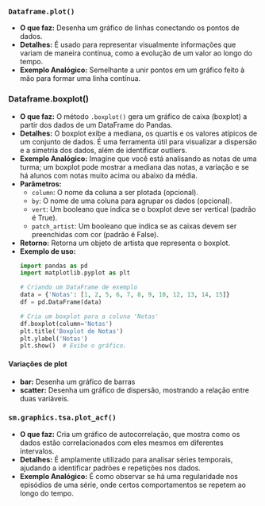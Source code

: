 ### `Dataframe.plot()`
- **O que faz:** Desenha um gráfico de linhas conectando os pontos de dados.
- **Detalhes:** É usado para representar visualmente informações que variam de maneira contínua, como a evolução de um valor ao longo do tempo.
- **Exemplo Analógico:** Semelhante a unir pontos em um gráfico feito à mão para formar uma linha contínua.

### Dataframe.boxplot()
- **O que faz:** O método `.boxplot()` gera um gráfico de caixa (boxplot) a partir dos dados de um DataFrame do Pandas.
- **Detalhes:** O boxplot exibe a mediana, os quartis e os valores atípicos de um conjunto de dados. É uma ferramenta útil para visualizar a dispersão e a simetria dos dados, além de identificar outliers.
- **Exemplo Analógico:** Imagine que você está analisando as notas de uma turma; um boxplot pode mostrar a mediana das notas, a variação e se há alunos com notas muito acima ou abaixo da média.
- **Parâmetros:**
  - `column`: O nome da coluna a ser plotada (opcional).
  - `by`: O nome de uma coluna para agrupar os dados (opcional).
  - `vert`: Um booleano que indica se o boxplot deve ser vertical (padrão é True).
  - `patch_artist`: Um booleano que indica se as caixas devem ser preenchidas com cor (padrão é False).
- **Retorno:** Retorna um objeto de artista que representa o boxplot.
- **Exemplo de uso:**
  ```python
  import pandas as pd
  import matplotlib.pyplot as plt

  # Criando um DataFrame de exemplo
  data = {'Notas': [1, 2, 5, 6, 7, 8, 9, 10, 12, 13, 14, 15]}
  df = pd.DataFrame(data)

  # Cria um boxplot para a coluna 'Notas'
  df.boxplot(column='Notas')  
  plt.title('Boxplot de Notas')
  plt.ylabel('Notas')
  plt.show()  # Exibe o gráfico.
  ```

#### Variações de plot
- **bar:** Desenha um gráfico de barras
- **scatter:** Desenha um gráfico de dispersão, mostrando a relação entre duas variáveis.

### `sm.graphics.tsa.plot_acf()`
- **O que faz:** Cria um gráfico de autocorrelação, que mostra como os dados estão correlacionados com eles mesmos em diferentes intervalos.
- **Detalhes:** É amplamente utilizado para analisar séries temporais, ajudando a identificar padrões e repetições nos dados.
- **Exemplo Analógico:** É como observar se há uma regularidade nos episódios de uma série, onde certos comportamentos se repetem ao longo do tempo.






